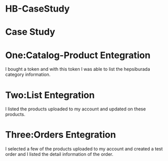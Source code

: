 # HB-CaseStudy
# Case Study
# One:Catalog-Product Entegration
I bought a token and with this token I was able to list the hepsiburada category information.
# Two:List Entegration
I listed the products uploaded to my account and updated on these products.
# Three:Orders Entegration
I selected a few of the products uploaded to my account and created a test order and I listed the detail information of the order.
